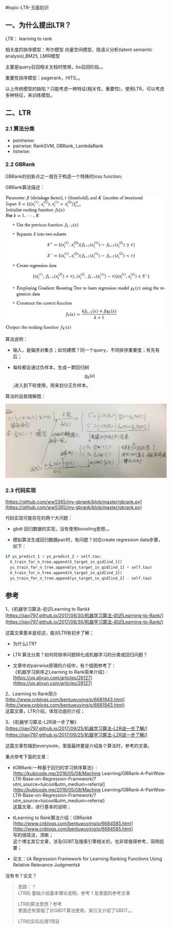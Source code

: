 #topic-LTR-玉面初识

## 一、为什么提出LTR？

LTR： learning to rank

相关度的排序模型：布尔模型 向量空间模型，隐语义分析\(latent semantic analysis\),BM25, LMIR模型

主要是query召回相关文档时使用，bs召回阶段。。

重要性排序模型：pagerank，HITS。。

以上传统模型的缺陷？只能考虑一种特征\(相关性，重要性\)，使用LTR，可以考虑多种特征，来训练模型。





## 二、LTR

### 2.1 算法分类

* pointwise:
* pairwise: RankSVM, GBRank, LambdaRank
* listwise:

### 2.2 GBRank

GBRank的创新点之一就在于构造一个特殊的loss function;

GBRank算法描述：

![](/assets/2-ltr-1.png)

算法说明：

* 输入，是偏序对集合；如何建模？同一个query，不同排序重要度；有先有后；

* 每轮都会通过负样本，生成一颗回归树$$g_k(x)$$;进入到下轮使用，用来划分正负样本。

算法的自我理解图：

![](/assets/2-ltr-2.png)

### 2.3 代码实现

[https://github.com/ww5365/my-gbrank/blob/master/gbrank.py](https://github.com/ww5365/my-gbrank/blob/master/gbrank.py)

代码实现可能存在的两个大问题：

* gbdt 回归数据的实现，没有使用boosting思想。。

* 模拟算法生成回归数据pair时，有问题？对应create regression data步骤，如下：

```python
if ys_predict_1 < ys_predict_2 + self.tau:
  X_train_for_n_tree.append(X_target_in_qid[ind_1])
  ys_train_for_n_tree.append(ys_target_in_qid[ind_1] + self.tau)
  X_train_for_n_tree.append(X_target_in_qid[ind_2])
  ys_train_for_n_tree.append(ys_target_in_qid[ind_2] - self.tau)
```

## 参考

1、《机器学习算法-初识Learning to Rank》[https://jiayi797.github.io/2017/08/30/机器学习算法-初识Learning-to-Rank/](https://jiayi797.github.io/2017/08/30/机器学习算法-初识Learning-to-Rank/)

这篇文章基本是综述，能对LTR有初步了解；

* 为什么LTR?
* LTR 算法分类？如何将排序问题转化成机器学习的分类或回归问题？

* 文章中对pairwise原理的介绍中，有个插图参考了：  
  《机器学习排序之Learning to Rank简单介绍》：[https://yq.aliyun.com/articles/26127](https://yq.aliyun.com/articles/26127)

2、Learning to Rank简介  
[http://www.cnblogs.com/bentuwuying/p/6681943.html](http://www.cnblogs.com/bentuwuying/p/6681943.html)  
这篇文章，LTR介绍，体现功底的介绍；

3、《机器学习算法-L2R进一步了解》  
[https://jiayi797.github.io/2017/09/25/机器学习算法-L2R进一步了解/](https://jiayi797.github.io/2017/09/25/机器学习算法-L2R进一步了解/)

这篇文章剪辑到everynote，里面最终要是介绍各个算法时，参考的文章。

重点参考下面的文章：

* 《GBRank:一种基于回归的学习排序算法》:  
  [http://kubicode.me/2016/05/08/Machine Learning/GBRank-A-PairWsie-LTR-Base-on-Regression-Framework/?utm\_source=tuicool&utm\_medium=referral](http://kubicode.me/2016/05/08/Machine Learning/GBRank-A-PairWsie-LTR-Base-on-Regression-Framework/?utm_source=tuicool&utm_medium=referral)  
  这篇文章，进行基本的说明；

* 《Learning to Rank算法介绍：GBRank》  
  [http://www.cnblogs.com/bentuwuying/p/6684585.html](http://www.cnblogs.com/bentuwuying/p/6684585.html)  
  写的很简洁，清晰；  
  这个博主其它文章，涉及GDBT及搜索引擎相关的，也非常值得参考，简明扼要；

* 论文：《A Regression Framework for Learning Ranking Functions Using Relative Relevance Judgments》


没有书？论文？

> 思路：？  
> LTR的 基础介绍基本理论说明，参考 1 及里面的参考文章
>
> LTR的算法思想？参考  
> 里面还有穿插了对GBDT算法使用，索引又介绍了GBDT。。
>
> LTR的实际应用?项目



